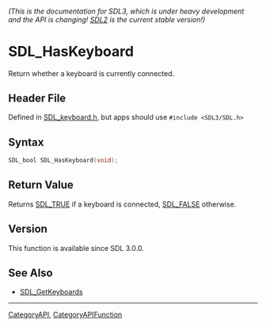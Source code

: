 ###### (This is the documentation for SDL3, which is under heavy development and the API is changing! [SDL2](https://wiki.libsdl.org/SDL2/) is the current stable version!)
# SDL_HasKeyboard

Return whether a keyboard is currently connected.

## Header File

Defined in [SDL_keyboard.h](https://github.com/libsdl-org/SDL/blob/main/include/SDL3/SDL_keyboard.h), but apps should use `#include <SDL3/SDL.h>`

## Syntax

```c
SDL_bool SDL_HasKeyboard(void);

```

## Return Value

Returns [SDL_TRUE](SDL_TRUE) if a keyboard is connected,
[SDL_FALSE](SDL_FALSE) otherwise.

## Version

This function is available since SDL 3.0.0.

## See Also

* [SDL_GetKeyboards](SDL_GetKeyboards)

----
[CategoryAPI](CategoryAPI), [CategoryAPIFunction](CategoryAPIFunction)

